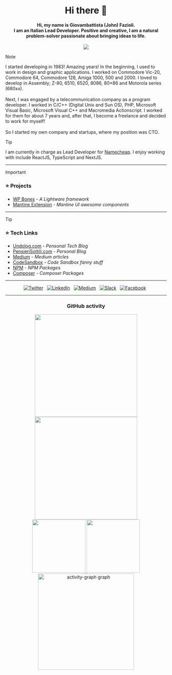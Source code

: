 <!-- Improved compatibility of back to top link: See: https://github.com/othneildrew/Best-README-Template/pull/73 -->
<a id="readme-top"></a>

<div align="center">
    <h1>Hi there 👋</h1>
</div>


<div align="center">
<h4>Hi, my name is Giovambattista (John) Fazioli.<br/> I am an Italian Lead Developer. Positive and creative, I am a natural problem-solver passionate about bringing ideas to life.</h4>
</div>

<div align="center">
<img src="https://github.com/user-attachments/assets/25b93dfd-c058-4489-a792-5f253caaae60"/>
</div>

> [!NOTE]
> I started developing in 1983! Amazing years! In the beginning,  I used to work in design and graphic applications. I worked on Commodore Vic-20, Commodore 64, Commodore 128, Amiga 1000, 500 and 2000. I loved to develop in Assembly; Z-80, 6510, 6520, 8086, 80×86 and Motorola series (680xx).<br/><br/>
> Next, I was engaged by a telecommunication company as a program developer. I worked in C/C++ (Digital Unix and Sun OS), PHP, Microsoft Visual Basic, Microsoft Visual C++ and Macromedia Actionscript. I worked for them for about 7 years and, after that, I become a freelance and decided to work for myself!<br/><br/>
> So I started my own company and startups, where my position was CTO.

> [!TIP]
> I am currently in charge as Lead Developer for [Namecheap](https://namecheap.com). I enjoy working with include ReactJS, TypeScript and NextJS.

---
> [!IMPORTANT]
> <h3>⭐ Projects</h3>
>
> - [WP Bones](https://wpbones.com) - _A Lightware framework_
> - [Mantine Extension](https://mantine-extensions.vercel.app) - _Mantine UI awesome components_


---

> [!TIP]
> <h3>⭐ Tech Links</h3>
>
> - [Undolog.com](https://undolog.com) - _Pensonal Tech Blog_
> - [PensieriSottili.com](https.//pensierisottili.com) - _Personal Blog_
> - [Medium](https://medium.com/@giovambattista.fazioli) - _Medium articles_
> - [CodeSandbox](https://codesandbox.io/u/gfazioli) - _Code Sandbox fanny stuff_
> - [NPM](https://www.npmjs.com/~gfazioli) - _NPM Packages_
> - [Composer](https://packagist.org/users/gfazioli/packages/) - _Composer Packages_
>

<hr/>

<div align="center">

[![Twitter](https://img.shields.io/badge/Twitter-%231877F2.svg?style=for-the-badge&logo=x&logoColor=white)](https://twitter.com/gfazioli) &nbsp;
[![LinkedIn](https://img.shields.io/badge/Linkedin-%231877F2.svg?style=for-the-badge&logo=Linkedin&logoColor=white)](https://it.linkedin.com/in/giovambattistafazioli) &nbsp;
[![Medium](https://img.shields.io/badge/medium-%231877F2.svg?style=for-the-badge&logo=medium&logoColor=white)](https://medium.com/@giovambattista.fazioli) &nbsp;
[![Slack](https://img.shields.io/badge/Slack-%231877F2.svg?style=for-the-badge&logo=Slack&logoColor=white)](https://undolog.slack.com) &nbsp;
[![Facebook](https://img.shields.io/badge/Facebook-%231877F2.svg?style=for-the-badge&logo=Facebook&logoColor=white)](https://www.facebook.com/undolog) &nbsp;

</div>

<hr/>

<div align="center">
    <h3>GitHub activity</h3>
</div>

<div align="center">
    <a href="https://github.com/gfazioli">
        <img height="320" src="https://github-profile-trophy.vercel.app/?username=gfazioli&theme=onedark&margin-w=3&margin-h=3&no-frame=true&row=2&column=3">
    </a> 
    <a href="https://github.com/gfazioli">
        <img height="320" src="https://github-readme-stats.vercel.app/api/top-langs/?username=gfazioli&theme=great-gatsby&hide_border=true">
    </a>
</div>



<div align="center">
    <a href="https://github.com/gfazioli">
        <img height="166" src="https://github-readme-stats.vercel.app/api?username=gfazioli&show_icons=true&theme=great-gatsby&hide_border=true">
    </a> 
    <a href="https://github.com/gfazioli">
        <img height="166" src="http://github-readme-streak-stats.herokuapp.com/?user=gfazioli&theme=great-gatsby&hide_border=true">
    </a>
</div>
  
<div align="center">
  <img src="https://github-readme-activity-graph.vercel.app/graph?username=gfazioli&radius=16&theme=github-dark&area=true&order=5&hide_border=true" height="300" alt="activity-graph graph"  />
</div>





